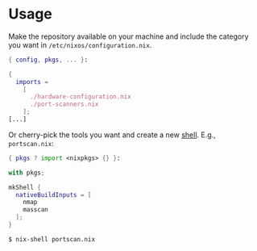 # Usage

Make the repository available on your machine and include the category you want in `/etc/nixos/configuration.nix`.

```nix
{ config, pkgs, ... }:

{
  imports =
    [
      ./hardware-configuration.nix
      ./port-scanners.nix
    ];
[...]
```

Or cherry-pick the tools you want and create a new [shell](https://nixos.wiki/wiki/Development_environment_with_nix-shell). E.g., `portscan.nix`:

```nix
{ pkgs ? import <nixpkgs> {} }:

with pkgs;

mkShell {
  nativeBuildInputs = [
    nmap
    masscan
  ];
}
```

```bash
$ nix-shell portscan.nix
````
